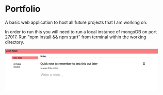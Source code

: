 # Portfolio
A basic web application to host all future projects that I am working on.

In order to run this you will need to run a local instance of mongoDB on port 27017. 
Run "npm install && npm start" from terminal within the working directory.

![Alt text](/screenshot.png?raw=true "Optional Title")
